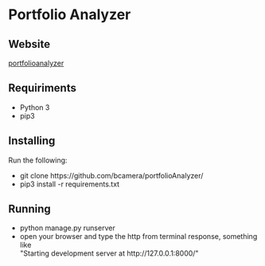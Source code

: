 # Portfolio Analyzer

## Website
  [portfolioanalyzer](https://portfolioanalyzer.onrender.com/)

## Requiriments
  <ul>
  <li>Python 3</li>
  <li>pip3</li>
  </ul>
 
## Installing
  Run the following:<br>
  <ul>
  <li>git clone https://github.com/bcamera/portfolioAnalyzer/</li>
  <li>pip3 install -r requirements.txt</li>
  </ul>  
 
## Running
  <ul>
  <li>python manage.py runserver</li>
  <li>open your browser and type the http from terminal response, something like<br> "Starting development server at http://127.0.0.1:8000/"</li>
  <ul>
